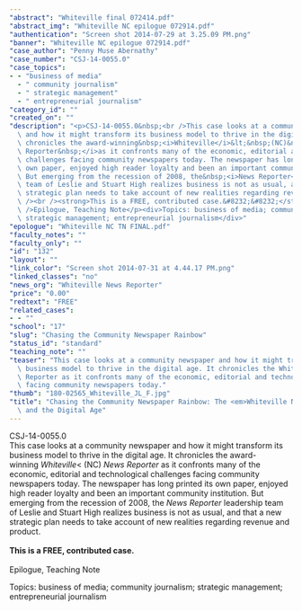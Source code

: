 ```yaml
---
"abstract": "Whiteville final 072414.pdf"
"abstract_img": "Whiteville NC epilogue 072914.pdf"
"authentication": "Screen shot 2014-07-29 at 3.25.09 PM.png"
"banner": "Whiteville NC epilogue 072914.pdf"
"case_author": "Penny Muse Abernathy"
"case_number": "CSJ-14-0055.0"
"case_topics":
- - "business of media"
  - " community journalism"
  - " strategic management"
  - " entrepreneurial journalism"
"category_id": ""
"created_on": ""
"description": "<p>CSJ-14-0055.0&nbsp;<br />This case looks at a community newspaper\
  \ and how it might transform its business model to thrive in the digital age. It\
  \ chronicles the award-winning&nbsp;<i>Whiteville</i>&lt;&nbsp;(NC)&nbsp;<i>News\
  \ Reporter&nbsp;</i>as it confronts many of the economic, editorial and technological\
  \ challenges facing community newspapers today. The newspaper has long printed its\
  \ own paper, enjoyed high reader loyalty and been an important community institution.\
  \ But emerging from the recession of 2008, the&nbsp;<i>News Reporter</i>&nbsp;leadership\
  \ team of Leslie and Stuart High realizes business is not as usual, and that a new\
  \ strategic plan needs to take account of new realities regarding revenue and product.&nbsp;<br\
  \ /><br /><strong>This is a FREE, contributed case.&#8232;&#8232;</strong><br /><br\
  \ />Epilogue, Teaching Note</p><div>Topics: business of media; community journalism;\
  \ strategic management; entrepreneurial journalism</div>"
"epologue": "Whiteville NC TN FINAL.pdf"
"faculty_notes": ""
"faculty_only": ""
"id": "132"
"layout": ""
"link_color": "Screen shot 2014-07-31 at 4.44.17 PM.png"
"linked_classes": "no"
"news_org": "Whiteville News Reporter"
"price": "0.00"
"redtext": "FREE"
"related_cases":
- - ""
"school": "17"
"slug": "Chasing the Community Newspaper Rainbow"
"status_id": "standard"
"teaching_note": ""
"teaser": "This case looks at a community newspaper and how it might transform its\
  \ business model to thrive in the digital age. It chronicles the Whiteville  News\
  \ Reporter as it confronts many of the economic, editorial and technological challenges\
  \ facing community newspapers today."
"thumb": "180-02565_Whiteville_JL_F.jpg"
"title": "Chasing the Community Newspaper Rainbow: The <em>Whiteville News Reporter</em>\
  \ and the Digital Age"
---
```

<p>CSJ-14-0055.0&nbsp;<br />This case looks at a community newspaper and how it might transform its business model to thrive in the digital age. It chronicles the award-winning&nbsp;<i>Whiteville</i>&lt;&nbsp;(NC)&nbsp;<i>News Reporter&nbsp;</i>as it confronts many of the economic, editorial and technological challenges facing community newspapers today. The newspaper has long printed its own paper, enjoyed high reader loyalty and been an important community institution. But emerging from the recession of 2008, the&nbsp;<i>News Reporter</i>&nbsp;leadership team of Leslie and Stuart High realizes business is not as usual, and that a new strategic plan needs to take account of new realities regarding revenue and product.&nbsp;<br /><br /><strong>This is a FREE, contributed case.&#8232;&#8232;</strong><br /><br />Epilogue, Teaching Note</p><div>Topics: business of media; community journalism; strategic management; entrepreneurial journalism</div>
